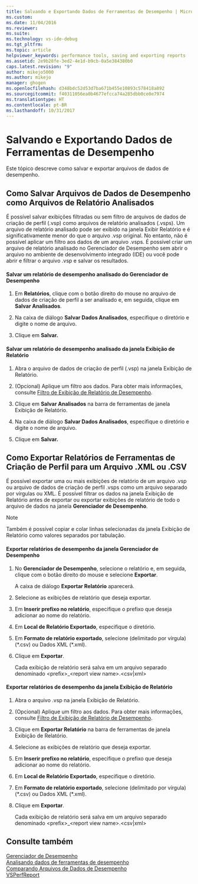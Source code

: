 ```yaml
---
title: Salvando e Exportando Dados de Ferramentas de Desempenho | Microsoft Docs
ms.custom: 
ms.date: 11/04/2016
ms.reviewer: 
ms.suite: 
ms.technology: vs-ide-debug
ms.tgt_pltfrm: 
ms.topic: article
helpviewer_keywords: performance tools, saving and exporting reports
ms.assetid: 2e9b28fe-3ed2-4e1d-b9cb-0a5e384380b0
caps.latest.revision: "9"
author: mikejo5000
ms.author: mikejo
manager: ghogen
ms.openlocfilehash: d348bdc52d53d7ba671b455e10893c578418a892
ms.sourcegitcommit: f40311056ea0b4677efcca74a285dbb0ce0e7974
ms.translationtype: HT
ms.contentlocale: pt-BR
ms.lasthandoff: 10/31/2017
---
```

# <a name="saving-and-exporting-performance-tools-data"></a>Salvando e Exportando Dados de Ferramentas de Desempenho
Este tópico descreve como salvar e exportar arquivos de dados de desempenho.  
  
##  <a name="BKMK_Save_Profiler_Data_Files_As_Analyzed_Report_Files"></a> Como Salvar Arquivos de Dados de Desempenho como Arquivos de Relatório Analisados  
 É possível salvar exibições filtradas ou sem filtro de arquivos de dados de criação de perfil (.vsp) como arquivos de relatório analisados (.vsps). Um arquivo de relatório analisado pode ser exibido na janela Exibir Relatório e é significativamente menor do que o arquivo .vsp original. No entanto, não é possível aplicar um filtro aos dados de um arquivo .vsps. É possível criar um arquivo de relatório analisado no Gerenciador de Desempenho sem abrir o arquivo no ambiente de desenvolvimento integrado (IDE) ou você pode abrir e filtrar o arquivo .vsp e salvar os resultados.  
  
#### <a name="to-save-an-analyzed-performance-report-from-the-performance-explorer"></a>Salvar um relatório de desempenho analisado do Gerenciador de Desempenho  
  
1.  Em **Relatórios**, clique com o botão direito do mouse no arquivo de dados de criação de perfil a ser analisado e, em seguida, clique em **Salvar Analisados**.  
  
2.  Na caixa de diálogo **Salvar Dados Analisados**, especifique o diretório e digite o nome de arquivo.  
  
3.  Clique em **Salvar.**  
  
#### <a name="to-save-an-analyzed-performance-report-from-the-report-view-window"></a>Salvar um relatório de desempenho analisado da janela Exibição de Relatório  
  
1.  Abra o arquivo de dados de criação de perfil (.vsp) na janela Exibição de Relatório.  
  
2.  (Opcional) Aplique um filtro aos dados. Para obter mais informações, consulte [Filtro de Exibição de Relatório de Desempenho](../profiling/performance-report-view-filter.md).  
  
3.  Clique em **Salvar Analisados** na barra de ferramentas de janela Exibição de Relatório.  
  
4.  Na caixa de diálogo **Salvar Dados Analisados**, especifique o diretório e digite o nome de arquivo.  
  
5.  Clique em **Salvar.**  
  
## <a name="how-to-export-profiling-tools-reports-to-an-xml-or-csv-file"></a>Como Exportar Relatórios de Ferramentas de Criação de Perfil para um Arquivo .XML ou .CSV  
 É possível exportar uma ou mais exibições de relatório de um arquivo .vsp ou arquivo de dados de criação de perfil .vsps como um arquivo separado por vírgulas ou XML. É possível filtrar os dados na janela Exibição de Relatório antes de exportar ou exportar exibições de relatório de todo o arquivo de dados na janela **Gerenciador de Desempenho**.  
  
> [!NOTE]
>  Também é possível copiar e colar linhas selecionadas da janela Exibição de Relatório como valores separados por tabulação.  
  
#### <a name="to-export-performance-reports-from-the-performance-explorer-window"></a>Exportar relatórios de desempenho da janela Gerenciador de Desempenho  
  
1.  No **Gerenciador de Desempenho**, selecione o relatório e, em seguida, clique com o botão direito do mouse e selecione **Exportar**.  
  
     A caixa de diálogo **Exportar Relatório** aparecerá.  
  
2.  Selecione as exibições de relatório que deseja exportar.  
  
3.  Em **Inserir prefixo no relatório**, especifique o prefixo que deseja adicionar ao nome do relatório.  
  
4.  Em **Local de Relatório Exportado**, especifique o diretório.  
  
5.  Em **Formato de relatório exportado**, selecione (delimitado por vírgula) (\*.csv\) ou Dados XML (\*.xml\).  
  
6.  Clique em **Exportar**.  
  
     Cada exibição de relatório será salva em um arquivo separado denominado \<prefix>_\<report view name>.\<csv&#124;xml>  
  
#### <a name="to-export-performance-reports-from-the-report-view-window"></a>Exportar relatórios de desempenho da janela Exibição de Relatório  
  
1.  Abra o arquivo .vsp na janela Exibição de Relatório.  
  
2.  (Opcional) Aplique um filtro aos dados. Para obter mais informações, consulte [Filtro de Exibição de Relatório de Desempenho](../profiling/performance-report-view-filter.md).  
  
3.  Clique em **Exportar Relatório** na barra de ferramentas de janela Exibição de Relatório.  
  
4.  Selecione as exibições de relatório que deseja exportar.  
  
5.  Em **Inserir prefixo no relatório**, especifique o prefixo que deseja adicionar ao nome do relatório.  
  
6.  Em **Local de Relatório Exportado**, especifique o diretório.  
  
7.  Em **Formato de relatório exportado**, selecione (delimitado por vírgula) (\*.csv) ou Dados XML (\*.xml).  
  
8.  Clique em **Exportar**.  
  
     Cada exibição de relatório será salva em um arquivo separado denominado \<prefix>_\<report view name>.\<csv&#124;xml>  
  
## <a name="see-also"></a>Consulte também  
 [Gerenciador de Desempenho](../profiling/performance-explorer.md)   
 [Analisando dados de ferramentas de desempenho](../profiling/analyzing-performance-tools-data.md)   
 [Comparando Arquivos de Dados de Desempenho](../profiling/comparing-performance-data-files.md)   
 [VSPerfReport](../profiling/vsperfreport.md)
